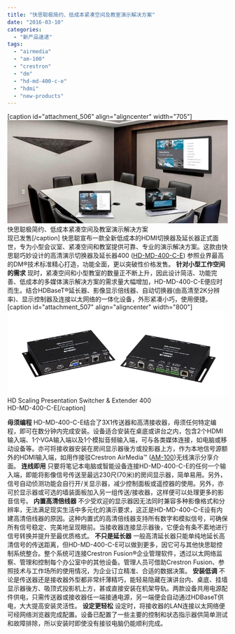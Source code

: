 ```yaml
---
title: "快思聪极简约、低成本紧凑空间及教室演示解决方案"
date: "2016-03-10"
categories: 
  - "新产品速递"
tags: 
  - "airmedia"
  - "am-100"
  - "crestron"
  - "dm"
  - "hd-md-400-c-e"
  - "hdmi"
  - "new-products"
---
```


\[caption id="attachment\_506" align="aligncenter" width="705"\][![快思聪极简约、低成本紧凑空间及教室演示解决方案 现已发售](images/d1d28ce3-ece7-4695-940c-3b2520db04ad.jpg)](http://www.apcube.com/wp-content/uploads/2016/03/d1d28ce3-ece7-4695-940c-3b2520db04ad.jpg) 快思聪极简约、低成本紧凑空间及教室演示解决方案  
现已发售\[/caption\] 快思聪宣布一款全新低成本的HDMI切换器及延长器正式面世，专为小型会议室、紧凑空间和教室提供可靠、专业的演示解决方案。这款由快思聪巧妙设计的高清演示切换器及延长器400 ([HD-MD-400-C-E](https://www.crestron.com/products/model/HD-MD-400-C-E)) 参照业界最高的DM®技术标准精心打造，功能全面，更以突破性价格发售。 **针对小型工作空间的需求** 现时，紧凑空间和小型教室的数量正不断上升，因此设计简洁、功能完善、低成本的多媒体演示解决方案的需求量大幅增加，HD-MD-400-C-E便应时而生。结合HDBaseT®延长器、影像显示倍线器、自动切换器(由高清至2K分辨率)、显示控制器及连接以太网络的一体化设备，外形紧凑小巧，使用便捷。 \[caption id="attachment\_507" align="aligncenter" width="800"\][![HD-MD-400-C-E](images/HD-MD-400-C-E_Tx_Rx_ANGLE.png)](http://www.apcube.com/wp-content/uploads/2016/03/HD-MD-400-C-E_Tx_Rx_ANGLE.png) HD Scaling Presentation Switcher & Extender 400  
HD-MD-400-C-E\[/caption\]

**毋须编程** HD-MD-400-C-E结合了3X1传送器和高清接收器，毋须任何特定编程，即可在数分钟内完成安装。设备适合安装在桌底或讲台之内，包含2个HDMI输入端、1个VGA输入端以及1个模拟音频输入端，可与各类媒体连接，如电脑或移动设备等。亦可将接收器安装在房间显示器後方或投影器上方，作为本地信号源额外的HDMI输入端，如用作接驳Crestron AirMedia™ ([AM-100](https://www.crestron.com/products/model/am-100))无线演示分享介面。 **连线即用** 只要将笔记本电脑或智能设备连接HD-MD-400-C-E的任何一个输入端，即能将影像信号传送至最远230尺(70米)的房间显示器，简单易用。另外，信号自动侦测功能会自行开/关显示器，减少控制面板或遥控器的使用。另外，亦可於显示器或可选的墙装面板加入另一组传送/接收器，这样便可以处理更多的影音信号。 **内置高清倍线器** 不少受欢迎的显示器因无法同时兼容多种影像格式和分辨率，无法满足现实生活中多元化的演示要求，这正是HD-MD-400-C-E设有内建高清倍线器的原因。这种内置式的高清倍线器支持所有数字和模拟信号，可确保所有信号稳定、完美地呈现眼前。当接收器连接显示器後，它便会有条不紊地进行信号转换并提升至最优质格式。 **不只是延长器** 一般高清延长器只能单纯地延长高清信号的传送距离，但HD-MD-400-C-E可以做到更多，因它可与其他快思聪控制系统整合。整个系统可连接Crestron Fusion®企业管理软件，透过以太网络监察、管理和控制每个办公室中的其他设备。管理人员可借助Crestron Fusion、参照技术与工作场所的使用情况，为企业订立精准、合适的数据决策。 **安装低调** 不论是传送器还是接收器外型都非常纤薄精巧，能轻易隐藏在演讲台内、桌底、挂墙显示器後方、吸顶式投影机上方，甚或直接安装在机架导轨。两款设备共用电源配件供电，只需传送器或接收器任一端接通电源，另一端便会自动通过HDBaseT供电，大大提高安装灵活性。 **设定更轻松** 设定时，将接收器的LAN连接以太网络便可经网络浏览器完成配置。设备已配置了一些主要的控制和状态指示器供简单测试和故障排除，所以安装时即使没有接驳电脑仍能顺利完成。
